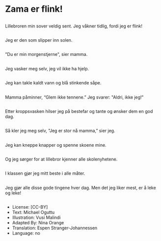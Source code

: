 # Zama er flink!

##
Lillebroren min sover veldig sent.
Jeg våkner tidlig, fordi jeg er flink!

##
Jeg er den som slipper inn solen.

##
"Du er min morgenstjerne", sier mamma.

##
Jeg vasker meg selv, jeg vil ikke ha hjelp.

##
Jeg kan takle kaldt vann og blå stinkende såpe.

##
Mamma påminner, “Glem ikke tennene.”
Jeg svarer: "Aldri, ikke jeg!"

##
Etter kroppsvasken hilser jeg på bestefar og tante og ønsker dem en god dag.

##
Så kler jeg meg selv, "Jeg er stor nå mamma,” sier jeg.

##
Jeg kan kneppe knapper og spenne skoene mine.

##
Og jeg sørger for at lillebror kjenner alle skolenyhetene.

##
I klassen gjør jeg mitt beste i alle måter.

##
Jeg gjør alle disse gode tingene hver dag.
Men det jeg liker mest, er å leke og leke!

##
* License: [CC-BY]
* Text: Michael Oguttu
* Illustration: Vusi Malindi
* Adapted By: Nina Orange
* Translation: Espen Stranger-Johannessen
* Language: no

